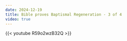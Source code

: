 ```yaml
---
date: 2024-12-19
title: Bible proves Baptismal Regeneration - 3 of 4
video: true
---
```



{{< youtube R59o2wzB32Q >}}

